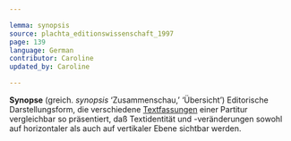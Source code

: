 ```yaml
---

lemma: synopsis
source: plachta_editionswissenschaft_1997
page: 139
language: German
contributor: Caroline
updated_by: Caroline

---
```


**Synopse** (greich. _synopsis_ ‘Zusammenschau,’ ‘Übersicht’) Editorische Darstellungsform, die verschiedene [Textfassungen](version.html) einer Partitur vergleichbar so präsentiert, daß Textidentität und -veränderungen sowohl auf horizontaler als auch auf vertikaler Ebene sichtbar werden.
